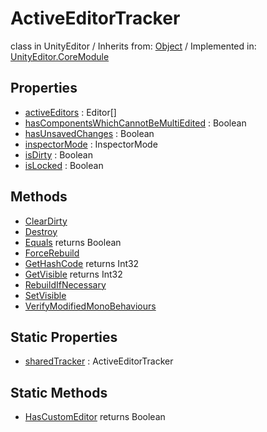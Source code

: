 # ActiveEditorTracker
class in UnityEditor
 / Inherits from: <a href="https://docs.unity3d.com/6000.0/Documentation/ScriptReference/Object.html">Object</a> / Implemented in: <a href="https://docs.unity3d.com/6000.0/Documentation/ScriptReference/UnityEditor.CoreModule.html">UnityEditor.CoreModule</a>

## Properties
- <a href="https://docs.unity3d.com/6000.0/Documentation/ScriptReference/ActiveEditorTracker-activeEditors.html">activeEditors</a> : Editor[]
- <a href="https://docs.unity3d.com/6000.0/Documentation/ScriptReference/ActiveEditorTracker-hasComponentsWhichCannotBeMultiEdited.html">hasComponentsWhichCannotBeMultiEdited</a> : Boolean
- <a href="https://docs.unity3d.com/6000.0/Documentation/ScriptReference/ActiveEditorTracker-hasUnsavedChanges.html">hasUnsavedChanges</a> : Boolean
- <a href="https://docs.unity3d.com/6000.0/Documentation/ScriptReference/ActiveEditorTracker-inspectorMode.html">inspectorMode</a> : InspectorMode
- <a href="https://docs.unity3d.com/6000.0/Documentation/ScriptReference/ActiveEditorTracker-isDirty.html">isDirty</a> : Boolean
- <a href="https://docs.unity3d.com/6000.0/Documentation/ScriptReference/ActiveEditorTracker-isLocked.html">isLocked</a> : Boolean

## Methods
- <a href="https://docs.unity3d.com/6000.0/Documentation/ScriptReference/ActiveEditorTracker.ClearDirty.html">ClearDirty</a>
- <a href="https://docs.unity3d.com/6000.0/Documentation/ScriptReference/ActiveEditorTracker.Destroy.html">Destroy</a>
- <a href="https://docs.unity3d.com/6000.0/Documentation/ScriptReference/ActiveEditorTracker.Equals.html">Equals</a> returns Boolean
- <a href="https://docs.unity3d.com/6000.0/Documentation/ScriptReference/ActiveEditorTracker.ForceRebuild.html">ForceRebuild</a>
- <a href="https://docs.unity3d.com/6000.0/Documentation/ScriptReference/ActiveEditorTracker.GetHashCode.html">GetHashCode</a> returns Int32
- <a href="https://docs.unity3d.com/6000.0/Documentation/ScriptReference/ActiveEditorTracker.GetVisible.html">GetVisible</a> returns Int32
- <a href="https://docs.unity3d.com/6000.0/Documentation/ScriptReference/ActiveEditorTracker.RebuildIfNecessary.html">RebuildIfNecessary</a>
- <a href="https://docs.unity3d.com/6000.0/Documentation/ScriptReference/ActiveEditorTracker.SetVisible.html">SetVisible</a>
- <a href="https://docs.unity3d.com/6000.0/Documentation/ScriptReference/ActiveEditorTracker.VerifyModifiedMonoBehaviours.html">VerifyModifiedMonoBehaviours</a>

## Static Properties
- <a href="https://docs.unity3d.com/6000.0/Documentation/ScriptReference/ActiveEditorTracker-sharedTracker.html">sharedTracker</a> : ActiveEditorTracker

## Static Methods
- <a href="https://docs.unity3d.com/6000.0/Documentation/ScriptReference/ActiveEditorTracker.HasCustomEditor.html">HasCustomEditor</a> returns Boolean
